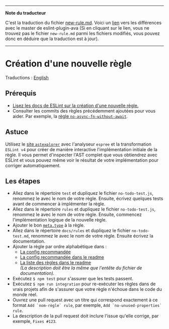 ___
**Note du traducteur**

C'est la traduction du fichier [new-rule.md](https://github.com/avajs/eslint-plugin-ava/blob/master/docs/new-rule.md). Voici un [lien](https://github.com/avajs/eslint-plugin-ava/compare/4846440797d9c8b84ed0e1a373e934d8736d3739...master#diff-064bdc96ec67d46e25fa387f8421f8ca) vers les différences avec le master de eslint-plugin-ava (Si en cliquant sur le lien, vous ne trouvez pas le fichier `new-rule.md` parmi les fichiers modifiés, vous pouvez donc en déduire que la traduction est à jour).
___
# Création d'une nouvelle règle

Traductions : [English](https://github.com/avajs/eslint-plugin-ava/blob/master/docs/new-rule.md)

## Prérequis

- [Lisez les docs de ESLint sur la création d'une nouvelle règle.](https://eslint.org/docs/developer-guide/working-with-rules)
- Consulter les commits des règles précédemment ajoutées pour vous aider. Par exemple, la [règle `no-async-fn-without-await`](https://github.com/avajs/eslint-plugin-ava/commit/a443d7a9c94165f42749938e6b491a7c10749b6c).


## Astuce

Utilisez le [site `astexplorer`](https://astexplorer.net) avec l'analyseur `espree` et la transformation `ESLint v4` pour créer de manière interactive l'implémentation initiale de la règle. Il vous permet d'inspecter l'AST complet que vous obtiendrez avec ESLint et vous pouvez même voir le résultat de votre implémentation pour corriger automatiquement.


## Les étapes

- Allez dans le répertoire `test` et dupliquez le fichier `no-todo-test.js`, renommez le avec le nom de votre règle. Ensuite, écrivez quelques tests avant de commencer à implémenter la règle.
- Allez dans le répertoire `rules` et dupliquez le fichier `no-todo-test.js`, renommez le avec le nom de votre règle. Ensuite, commencez l'implémentation logique de la nouvelle règle.
- Ajouter le bon [`meta.type`](https://eslint.org/docs/developer-guide/working-with-rules#rule-basics) à la règle.
- Allez dans le répertoire `docs/rules` et dupliquez le fichier `no-todo-test.md`, renommez le avec le nom de votre règle. Ensuite écrivez la documentation.
- Ajouter la règle par ordre alphabétique dans :
	- [La config recommandée](https://github.com/avajs/eslint-plugin-ava/blob/0ded4b5c3cd09504e846309760566c9499a24196/index.js#L19)
	- [La config recommandée dans le readme](https://github.com/avajs/eslint-plugin-ava/blame/0ded4b5c3cd09504e846309760566c9499a24196/readme.md#L35)
	- [La liste des règles dans le readme](https://github.com/avajs/eslint-plugin-ava/blame/0ded4b5c3cd09504e846309760566c9499a24196/readme.md#L73)<br>
	*(La description doit être la même que l'entête du fichier de documentation).*
- Exécutez `$ npm test` pour s'assurer que les tests passent.
- Exécutez `$ npm run integration` pour re-exécuter les règles dans de vrais projets afin de s'assurer que votre règle n'échoue dans le code du monde réel.
- Ouvrez une pull request avec un titre qui correspond exactement à ce format `` Add `nom-règle` rule ``, par exemple, `` Add `no-unused-properties` rule ``.
- La description de la pull request doit inclure l'issue qu'elle corrige, par exemple, `Fixes #123`.
